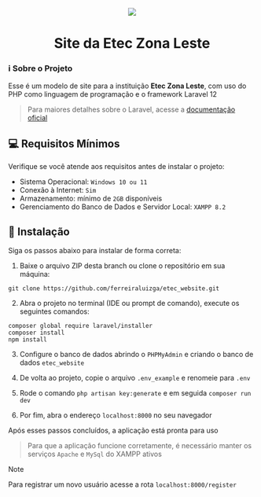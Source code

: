<p align="center">
    <img src="https://skillicons.dev/icons?i=php,html,css,js,bootstrap,laravel,mysql"/>
</p>

<h1 align="center">Site da Etec Zona Leste</h1>

### ℹ Sobre o Projeto
Esse é um modelo de site para a instituição **Etec Zona Leste**, com uso do PHP como linguagem de programação e o framework Laravel 12

> Para maiores detalhes sobre o Laravel, acesse a [documentação oficial](https://laravel.com/)

## 💻 Requisitos Mínimos

Verifique se você atende aos requisitos antes de instalar o projeto:
- Sistema Operacional: `Windows 10 ou 11`
- Conexão à Internet: `Sim`
- Armazenamento: mínimo de `2GB` disponíveis
- Gerenciamento do Banco de Dados e Servidor Local: `XAMPP 8.2`

## 🚀 Instalação

Siga os passos abaixo para instalar de forma correta:

1. Baixe o arquivo ZIP desta branch ou clone o repositório em sua máquina:
```
git clone https://github.com/ferreiraluizga/etec_website.git
```

2. Abra o projeto no terminal (IDE ou prompt de comando), execute os seguintes comandos:
```
composer global require laravel/installer
composer install
npm install
```

3. Configure o banco de dados abrindo o `PHPMyAdmin` e criando o banco de dados `etec_website`

4. De volta ao projeto, copie o arquivo `.env_example` e renomeie para `.env`

5. Rode o comando `php artisan key:generate` e em seguida `composer run dev`

6. Por fim, abra o endereço `localhost:8000` no seu navegador

Após esses passos concluídos, a aplicação está pronta para uso
> Para que a aplicação funcione corretamente, é necessário manter os serviços `Apache` e `MySql` do XAMPP ativos

> [!NOTE]
> Para registrar um novo usuário acesse a rota `localhost:8000/register`

